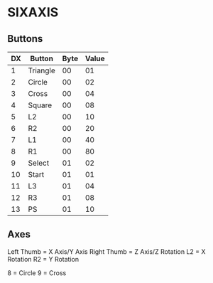 # SIXAXIS

## Buttons

| DX | Button   | Byte | Value |
| -- | -------- | ---- | ----- |
| 1  | Triangle | 00   | 01    |
| 2  | Circle   | 00   | 02    |
| 3  | Cross    | 00   | 04    |
| 4  | Square   | 00   | 08    |
| 5  | L2       | 00   | 10    |
| 6  | R2       | 00   | 20    |
| 7  | L1       | 00   | 40    |
| 8  | R1       | 00   | 80    |
| 9  | Select   | 01   | 02    |
| 10 | Start    | 01   | 01    |
| 11 | L3       | 01   | 04    |
| 12 | R3       | 01   | 08    |
| 13 | PS       | 01   | 10    |

## Axes

Left Thumb = X Axis/Y Axis
Right Thumb = Z Axis/Z Rotation
L2 = X Rotation
R2 = Y Rotation

8 = Circle
9 = Cross
